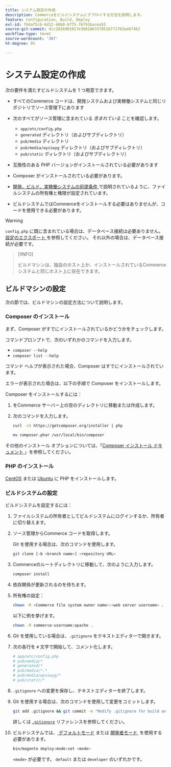 ```yaml
---
title: システム設定の作成
description: Commerceをビルドシステムにデプロイする方法を説明します。
feature: Configuration, Build, Deploy
exl-id: f6daf5c6-6d12-46b0-b775-76791bacea53
source-git-commit: dcc283b901917e3681863370516771763ae87462
workflow-type: tm+mt
source-wordcount: '367'
ht-degree: 0%

---
```


# システム設定の作成

次の要件を満たすビルドシステムを 1 つ用意できます。

- すべてのCommerce コードは、開発システムおよび実稼働システムと同じリポジトリでソース管理下にあります
- 次のすべてがソース管理に含まれている _含まれている_ ことを確認します。

   - `app/etc/config.php`
   - `generated` ディレクトリ（およびサブディレクトリ）
   - `pub/media` ディレクトリ
   - `pub/media/wysiwyg` ディレクトリ（およびサブディレクトリ）
   - `pub/static` ディレクトリ（およびサブディレクトリ）

- 互換性のある PHP バージョンがインストールされている必要があります
- Composer がインストールされている必要があります。
- [&#x200B; 開発、ビルド、実稼働システムの前提条件 &#x200B;](../deployment/technical-details.md) で説明されているように、ファイルシステムの所有権と権限が設定されています。
- ビルドシステムではCommerceをインストールする必要はありませんが、コードを使用できる必要があります。

>[!WARNING]
>
>`config.php` に既に含まれている場合は、データベース接続は必要ありません。[&#x200B; 設定のエクスポート &#x200B;](../cli/export-configuration.md) を参照してください。 それ以外の場合は、データベース接続が必要です。

>[!INFO]
>
>ビルドマシンは、独自のホスト上か、インストールされているCommerce システムと同じホスト上に存在できます。

## ビルドマシンの設定

次の節では、ビルドマシンの設定方法について説明します。

### Composer のインストール

まず、Composer がすでにインストールされているかどうかをチェックします。

コマンドプロンプトで、次のいずれかのコマンドを入力します。

- `composer --help`
- `composer list --help`

コマンド ヘルプが表示された場合、Composer はすでにインストールされています。

エラーが表示された場合は、以下の手順で Composer をインストールします。

Composer をインストールするには：

1. をCommerce サーバー上の空のディレクトリに移動または作成します。

1. 次のコマンドを入力します。

   ```bash
   curl -sS https://getcomposer.org/installer | php
   ```

   ```bash
   mv composer.phar /usr/local/bin/composer
   ```

その他のインストール オプションについては、「[Composer インストール ドキュメント ][composer]」を参照してください。

### PHP のインストール

[CentOS] または [Ubuntu] に PHP をインストールします。

### ビルドシステムの設定

ビルドシステムを設定するには：

1. ファイルシステムの所有者としてビルドシステムにログインするか、所有者に切り替えます。
1. ソース管理からCommerce コードを取得します。

   Git を使用する場合は、次のコマンドを使用します。

   ```bash
   git clone [-b <branch name>] <repository URL>
   ```

1. Commerceのルートディレクトリに移動して、次のように入力します。

   ```bash
   composer install
   ```

1. 依存関係が更新されるのを待ちます。
1. 所有権の設定：

   ```bash
   chown -R <Commerce file system owner name>:<web server username> .
   ```

   以下に例を挙げます。

   ```bash
   chown -R commerce-username:apache .
   ```

1. Git を使用している場合は、`.gitignore` をテキストエディターで開きます。
1. 次の各行を `#` 文字で開始して、コメント化します。

   ```conf
   # app/etc/config.php
   # pub/media/*
   # generated/*
   # pub/media/*.*
   # pub/media/wysiwyg/*
   # pub/static/*
   ```

1. `.gitignore` への変更を保存し、テキストエディターを終了します。
1. Git を使用する場合は、次のコマンドを使用して変更をコミットします。

   ```bash
   git add .gitignore && git commit -m "Modify .gitignore for build and production"
   ```

   詳しくは [`.gitignore`](../reference/config-reference-gitignore.md) リファレンスを参照してください。

1. ビルドシステムでは、[&#x200B; デフォルトモード &#x200B;](../bootstrap/application-modes.md#default-mode) または [&#x200B; 開発者モード &#x200B;](../bootstrap/application-modes.md#developer-mode) を使用する必要があります。

   ```bash
   bin/magento deploy:mode:set <mode>
   ```

   `<mode>` が必要です。 `default` または `developer` のいずれかです。

<!-- Link Definitions -->

[CentOS]: https://wiki.centos.org/HowTos/php7
[composer]: https://getcomposer.org/download/
[Ubuntu]: https://help.ubuntu.com/lts/serverguide/php.html
